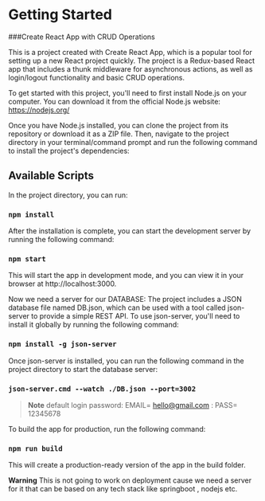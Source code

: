 # Getting Started 

###Create React App with CRUD Operations

This is a project created with Create React App, which is a popular tool for setting up a new React project quickly. The project is a Redux-based React app that includes a thunk middleware for asynchronous actions, as well as login/logout functionality and basic CRUD operations.

To get started with this project, you'll need to first install Node.js on your computer. You can download it from the official Node.js website: https://nodejs.org/

Once you have Node.js installed, you can clone the project from its repository or download it as a ZIP file. Then, navigate to the project directory in your terminal/command prompt and run the following command to install the project's dependencies:


## Available Scripts

In the project directory, you can run:

### `npm install`

After the installation is complete, you can start the development server by running the following command:

### `npm start`

This will start the app in development mode, and you can view it in your browser at http://localhost:3000.

Now we need a server for our DATABASE:
The project includes a JSON database file named DB.json, which can be used with a tool called json-server to provide a simple REST API. To use json-server, you'll need to install it globally by running the following command:


### `npm install -g json-server`

Once json-server is installed, you can run the following command in the project directory to start the database server:

### `json-server.cmd --watch ./DB.json --port=3002`


>**Note**
>default login password: EMAIL= hello@gmail.com : PASS= 12345678


To build the app for production, run the following command:

### `npm run build`

This will create a production-ready version of the app in the build folder.

**Warning**
This is not going to work on deployment cause we need a server for it that can be based on any tech stack like springboot , nodejs etc.

